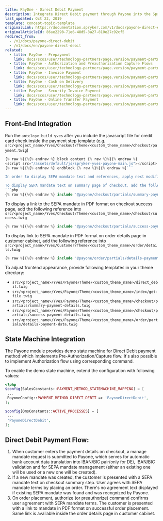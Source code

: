 ```yaml
---
title: PayOne - Direct Debit Payment
description: Integrate Direct Debit payment through Payone into the Spryker-based shop.
last_updated: Oct 22, 2019
template: concept-topic-template
originalLink: https://documentation.spryker.com/v1/docs/payone-direct-debit
originalArticleId: 86ae2298-71e6-48d5-8a27-810e27c92cf5
redirect_from:
  - /v1/docs/payone-direct-debit
  - /v1/docs/en/payone-direct-debit
related:
  - title: PayOne - Prepayment
    link: docs/scos/user/technology-partners/page.version/payment-partners/bs-payone/legacy-demoshop-integration/payone-payment-methods/payone-prepayment.html
  - title: PayOne - Authorization and Preauthorization Capture Flows
    link: docs/scos/user/technology-partners/page.version/payment-partners/bs-payone/legacy-demoshop-integration/payone-authorization-and-preauthorization-capture-flows.html
  - title: PayOne - Invoice Payment
    link: docs/scos/user/technology-partners/page.version/payment-partners/bs-payone/legacy-demoshop-integration/payone-payment-methods/payone-invoice-payment.html
  - title: PayOne - Cash on Delivery
    link: docs/scos/user/technology-partners/page.version/payment-partners/bs-payone/scos-integration/payone-cash-on-delivery.html
  - title: PayOne - Security Invoice Payment
    link: docs/scos/user/technology-partners/page.version/payment-partners/bs-payone/legacy-demoshop-integration/payone-payment-methods/payone-security-invoice-payment.html
  - title: PayOne - Online Transfer Payment
    link: docs/scos/user/technology-partners/page.version/payment-partners/bs-payone/legacy-demoshop-integration/payone-payment-methods/payone-online-transfer-payment.html
---
```


## Front-End Integration

Run the `antelope build yves` after you include the javascript file for credit card check inside the payment step template (e.g. `src/<project_name>/Yves/Checkout/Theme/<custom_theme_name>/checkout/payment.twig`)

```php
{% raw %}{%{% endraw %} block content {% raw %}%}{% endraw %}
<script src="/assets/default/js/spryker-yves-payone-main.js"></script>
{% raw %}{%{% endraw %} endblock {% raw %}%}{% endraw %}```

In order to display SEPA mandate text and references, apply next modifications to project templates:

To display SEPA mandate text on summary page of checkout, add the following reference into `src/<project_name>/Yves/Checkout/Theme/<custom_theme_name>/checkout/summary.twig`
```php
{% raw %}{%{% endraw %} include '@payone/checkout/partials/summary-payment-details.twig' {% raw %}%}{% endraw %}
```

To display a link to the SEPA mandate in PDF format on checkout success page, add the following reference into `src/<project_name>/Yves/Checkout/Theme/<custom_theme_name>/checkout/success.twig`
```php
{% raw %}{%{% endraw %} include '@payone/checkout/partials/success-payment-details.twig' {% raw %}%}{% endraw %}
```

To display link to SEPA mandate in PDF format on order details page in customer cabinet, add the following reference into `src/<project_name>/Yves/Customer/Theme/<custom_theme_name>/order/details.twig`
```php
{% raw %}{%{% endraw %} include '@payone/order/partials/details-payment-data.twig' {% raw %}%}{% endraw %}
```

To adjust frontend appearance, provide following templates in your theme directory:

* `src/<project_name>/Yves/Payone/Theme/<custom_theme_name>/direct_debit.twig`
* `src/<project_name>/Yves/Payone/Theme/<custom_theme_name>/index/get-file.twig`
* `src/<project_name>/Yves/Payone/Theme/<custom_theme_name>/checkout/partials/summary-payment-details.twig`
* `src/<project_name>/Yves/Payone/Theme/<custom_theme_name>/checkout/partials/success-payment-details.twig`
* `src/<project_name>/Yves/Payone/Theme/<custom_theme_name>/order/partials/details-payment-data.twig`

## State Machine Integration

The Payone module provides demo state machine for Direct Debit payment method which implements Pre-Authorization/Capture flow. It's also possible to implement Authorization flow using corresponding command.

To enable the demo state machine, extend the configuration with following values:

```php
<?php
$config[SalesConstants::PAYMENT_METHOD_STATEMACHINE_MAPPING] = [
 ...
 PayoneConfig::PAYMENT_METHOD_DIRECT_DEBIT => 'PayoneDirectDebit',
];

$config[OmsConstants::ACTIVE_PROCESSES] = [
 ...
 'PayoneDirectDebit',
];
```

## Direct Debit Payment Flow:

1. When customer enters the payment details on checkout, a manage mandate request is submitted to Payone, which serves for automatic bank account data translation into IBAN/BIC pair(only for DE), IBAN/BIC validation and for SEPA mandate management (either an existing one will be used or a new one will be created).
2. If a new mandate was created, the customer is presented with a SEPA mandate text on checkout summary step. User agrees with SEPA mandate terms by placing an order. There's no agreement text displayed if existing SEPA mandate was found and was recognized by Payone.
3. On order placement, authorize (or preauthorize) command confirms user agreement with SEPA mandate terms. The customer is presented with a link to mandate in PDF format on successful order placement. Same link is available inside the order details page in customer cabinet.
